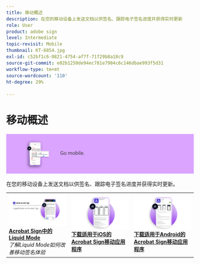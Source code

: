 ```yaml
---
title: 移动概述
description: 在您的移动设备上发送文档以供签名、跟踪电子签名进度并获得实时更新
role: User
product: adobe sign
level: Intermediate
topic-revisit: Mobile
thumbnail: KT-6854.jpg
exl-id: c52bf1c6-0821-4754-af7f-71f29b8a18c9
source-git-commit: e02b1250de94ec781e7984c6c146dbae993f5d31
workflow-type: tm+mt
source-wordcount: '110'
ht-degree: 29%

---
```


# 移动概述

![签名移动图像](../assets/Hero-Mobile.png)

在您的移动设备上发送文档以供签名、跟踪电子签名进度并获得实时更新。

<table style="table-layout:fixed">
<tr>
  <td>
    <a href="liquidmode.md">
      <img alt="Acrobat Sign中的Liquid Mode" src="assets/liquidmode.png" />
    </a>
    <div>
    <a href="liquidmode.md"><strong>Acrobat Sign中的Liquid Mode</strong></a>
    </div>
    <em>了解Liquid Mode如何改善移动签名体验</em>
    <br>
  </td>
  <td>
    <a href="https://itunes.apple.com/cn/app/adobe-sign/id481082197?mt=8" target="_blank">
      <img alt="下载iOS" src="assets/Mobile_iOS.png" />
    </a>
    <div>
    <a href="https://itunes.apple.com/us/app/adobe-sign/id481082197?mt=8" target="_blank"><strong>下载适用于iOS的Acrobat Sign移动应用程序</strong></a>
    <br>
  </td>
  <td>
    <a href="https://play.google.com/store/apps/details?id=com.adobe.echosign&amp;hl=en" target="_blank">
      <img alt="Android版本下载" src="assets/Mobile_Android.png" />
    </a>
    <div>
    <a href="https://play.google.com/store/apps/details?id=com.adobe.echosign&amp;hl=en" target="_blank"><strong>下载适用于Android的Acrobat Sign移动应用程序</strong></a>
    <br>
  </td>
</tr>
</table>
